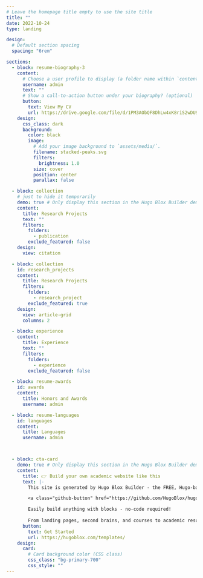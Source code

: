 ```yaml
---
# Leave the homepage title empty to use the site title
title: ""
date: 2022-10-24
type: landing

design:
  # Default section spacing
  spacing: "6rem"

sections:
  - block: resume-biography-3
    content:
      # Choose a user profile to display (a folder name within `content/authors/`)
      username: admin
      text: ""
      # Show a call-to-action button under your biography? (optional)
      button:
        text: View My CV
        url: https://drive.google.com/file/d/1PM3AObQF8DhLw4xK8riS2wDU9WsCcxyX
    design:
      css_class: dark
      background:
        color: black
        image:
          # Add your image background to `assets/media/`.
          filename: stacked-peaks.svg
          filters:
            brightness: 1.0
          size: cover
          position: center
          parallax: false

  - block: collection
    # just to hide it temporarily
    demo: true # Only display this section in the Hugo Blox Builder demo site
    content:
      title: Research Projects
      text: ""
      filters:
        folders:
          - publication
        exclude_featured: false
    design:
      view: citation

  - block: collection
    id: research_projects
    content:
      title: Research Projects
      filters:
        folders:
          - research_project
        exclude_featured: true
    design:
      view: article-grid
      columns: 2

  - block: experience
    content:
      title: Experience 
      text: ""
      filters:
        folders:
          - experience
        exclude_featured: false

  - block: resume-awards
    id: awards
    content:
      title: Honors and Awards
      username: admin

  - block: resume-languages
    id: languages
    content:
      title: Languages
      username: admin



  - block: cta-card
    demo: true # Only display this section in the Hugo Blox Builder demo site
    content:
      title: 👉 Build your own academic website like this
      text: |-
        This site is generated by Hugo Blox Builder - the FREE, Hugo-based open source website builder trusted by 250,000+ academics like you.

        <a class="github-button" href="https://github.com/HugoBlox/hugo-blox-builder" data-color-scheme="no-preference: light; light: light; dark: dark;" data-icon="octicon-star" data-size="large" data-show-count="true" aria-label="Star HugoBlox/hugo-blox-builder on GitHub">Star</a>

        Easily build anything with blocks - no-code required!
  
        From landing pages, second brains, and courses to academic resumés, conferences, and tech blogs.
      button:
        text: Get Started
        url: https://hugoblox.com/templates/
    design:
      card:
        # Card background color (CSS class)
        css_class: "bg-primary-700"
        css_style: ""
---
```

